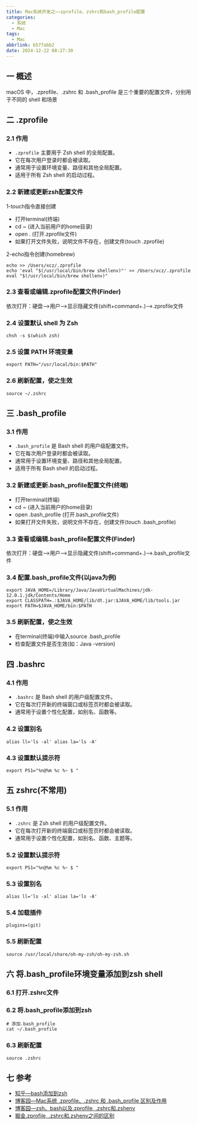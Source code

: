 ```yaml
---
title: Mac系统开发之——zprofile、zshrc和bash_profile配置
categories:
  - 系统
  - Mac
tags:
  - Mac
abbrlink: b577abb2
date: 2024-12-22 08:27:30
---
```

## 一 概述

 macOS 中，.zprofile、.zshrc 和 .bash_profile 是三个重要的配置文件，分别用于不同的 shell 和场景

<!--more-->


## 二 .zprofile

### 2.1 作用

* `.zprofile` 主要用于 Zsh shell 的全局配置。
* 它在每次用户登录时都会被读取。
* 通常用于设置环境变量、路径和其他全局配置。
* 适用于所有 Zsh shell 的启动过程。

### 2.2 新建或更新zsh配置文件

1-touch指令直接创建

* 打开terminal(终端)
* cd ~ (进入当前用户的home目录)
* open . (打开.zprofile文件)
* 如果打开文件失败，说明文件不存在，创建文件(touch .zprofile)

2-echo指令创建(homebrew)

```
echo >> /Users/xcz/.zprofile
echo 'eval "$(/usr/local/bin/brew shellenv)"' >> /Users/xcz/.zprofile
eval "$(/usr/local/bin/brew shellenv)"
```

### 2.3 查看或编辑.zprofile配置文件(Finder)

依次打开：硬盘—>用户—>显示隐藏文件(shift+command+.)—>.zprofile文件

### 2.4 设置默认 shell 为 Zsh

```
chsh -s $(which zsh)
```

### 2.5 设置 PATH 环境变量

```
export PATH="/usr/local/bin:$PATH"
```

### 2.6 刷新配置，使之生效

```
source ~/.zshrc
```

## 三 .bash_profile

### 3.1 作用

* `.bash_profile` 是 Bash shell 的用户级配置文件。
* 它在每次用户登录时都会被读取。
* 通常用于设置环境变量、路径和其他全局配置。
* 适用于所有 Bash shell 的启动过程。

### 3.2  新建或更新.bash_profile配置文件(终端)

* 打开terminal(终端)
* cd ~ (进入当前用户的home目录)
* open .bash_profile (打开.bash_profile文件)
* 如果打开文件失败，说明文件不存在，创建文件(touch .bash_profile)

### 3.3 查看或编辑.bash_profile配置文件(Finder)

依次打开：硬盘—>用户—>显示隐藏文件(shift+command+.)—>.bash_profile文件

### 3.4 配置.bash_profile文件(以java为例)

```
export JAVA_HOME=/Library/Java/JavaVirtualMachines/jdk-12.0.1.jdk/Contents/Home
export CLASSPATH=.:$JAVA_HOME/lib/dt.jar:$JAVA_HOME/lib/tools.jar
export PATH=$JAVA_HOME/bin:$PATH
```

### 3.5 刷新配置，使之生效

* 在terminal(终端)中输入source .bash_profile
* 检查配置文件是否生效(如：Java -version)


## 四 .bashrc

### 4.1 作用

* `.bashrc` 是 Bash shell 的用户级配置文件。
* 它在每次打开新的终端窗口或标签页时都会被读取。
* 通常用于设置个性化配置，如别名、函数等。

### 4.2 设置别名

```
alias ll='ls -al' alias la='ls -A'
```

### 4.3 设置默认提示符

```
export PS1="%n@%m %c %~ $ "
```

## 五 zshrc(不常用)

### 5.1 作用

* `.zshrc` 是 Zsh shell 的用户级配置文件。
* 它在每次打开新的终端窗口或标签页时都会被读取。
* 通常用于设置个性化配置，如别名、函数、主题等。

### 5.2 设置默认提示符

```
export PS1="%n@%m %c %~ $ " 
```

### 5.3 设置别名

```
alias ll='ls -al' alias la='ls -A'
```

### 5.4 加载插件

```
plugins=(git)
```

### 5.5 刷新配置

```
source /usr/local/share/oh-my-zsh/oh-my-zsh.sh
```


## 六 将.bash_profile环境变量添加到zsh shell

### 6.1 打开.zshrc文件

### 6.2 将.bash_profile添加到zsh

```
# 添加.bash_profile
cat ~/.bash_profile
```

### 6.3 刷新配置

```
source .zshrc
```

## 七 参考

* [知乎—bash添加到zsh](https://zhuanlan.zhihu.com/p/628952704)
* [博客园—Mac系统 .zprofile、.zshrc 和 .bash_profile 区别及作用](https://www.cnblogs.com/youhui/p/18402905)
* [博客园—zsh、bash以及.zprofile, .zshrc和.zshenv](https://www.cnblogs.com/oldmanzxl/p/18085387)
* [掘金.zprofile, .zshrc和.zshenv之间的区别](https://juejin.cn/post/7128574050406367269)
